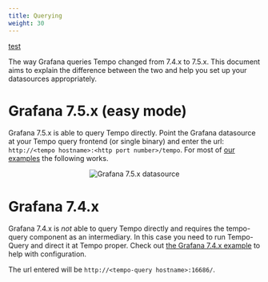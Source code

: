 ```yaml
---
title: Querying
weight: 30
---
```


[test](#grafana-74x)

The way Grafana queries Tempo changed from 7.4.x to 7.5.x. This document aims to explain the difference between the two
and help you set up your datasources appropriately.

# Grafana 7.5.x (easy mode)

Grafana 7.5.x is able to query Tempo directly. Point the Grafana datasource at your Tempo query frontend (or single 
binary) and enter the url: `http://<tempo hostname>:<http port number>/tempo`. For most of [our examples](https://github.com/grafana/tempo/tree/master/example/docker-compose) the following works.

<p align="center"><img src="../ds75.png" alt="Grafana 7.5.x datasource"></p>

# Grafana 7.4.x

Grafana 7.4.x is *not* able to query Tempo directly and requires the tempo-query component as an intermediary. In this case 
you need to run Tempo-Query and direct it at Tempo proper. Check out [the Grafana 7.4.x example](https://github.com/grafana/tempo/tree/master/example/docker-compose#grafana-74x) to help with configuration.

The url entered will be `http://<tempo-query hostname>:16686/`.